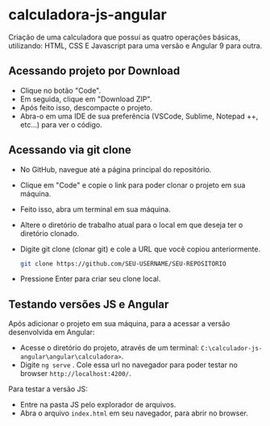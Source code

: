 # calculadora-js-angular

Criação de uma calculadora que possuí as quatro operações básicas, utilizando: HTML, CSS E Javascript para uma versão
e Angular 9 para outra.

## Acessando projeto por Download

  - Clique no botão "Code".
  - Em seguida, clique em "Download ZIP".
  - Após feito isso, descompacte o projeto.
  - Abra-o em uma IDE de sua preferência (VSCode, Sublime, Notepad ++, etc...) para ver o código.

## Acessando via git clone

 - No GitHub, navegue até a página principal do repositório.
 - Clique em "Code" e copie o link para poder clonar o projeto em sua máquina.
 - Feito isso, abra um terminal em sua máquina.
 - Altere o diretório de trabalho atual para o local em que deseja ter o diretório clonado.
 - Digite git clone (clonar git) e cole a URL que você copiou anteriormente.
    
    ```bash
    git clone https://github.com/SEU-USERNAME/SEU-REPOSITORIO
    ```
 - Pressione Enter para criar seu clone local.
 
 ## Testando versões JS e Angular
  
 Após adicionar o projeto em sua máquina, para a acessar a versão desenvolvida em Angular:
 
  - Acesse o diretório do projeto, através de um terminal: `C:\calculador-js-angular\angular\calculadora>`.
  - Digite `ng serve` . Cole essa url no navegador para poder testar no browser `http://localhost:4200/`.
  
 Para testar a versão JS:
 
  - Entre na pasta JS pelo explorador de arquivos.
  - Abra o arquivo `index.html` em seu navegador, para abrir no browser.
  
